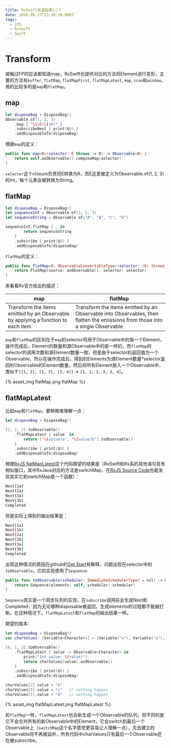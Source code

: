 ```yaml
---
title: RxSwift快速指南(二)
date: 2016-06-27T23:26:10.000Z
tags:
  - iOS
  - RxSwift
  - Swift
---
```


# Transform

接触过FP的应该都知道map，RxSwift也提供对应的方法将Element进行变形，主要的方法有`buffer`, `flatMap`, `flatMapFirst`, `flatMapLatest`, `map`, `scan`和`window`， 用的比较多的是`map`和`flatMap`。

## map

```swift
let disposeBag = DisposeBag()
Observable.of(1, 2, 3)
    .map { "\($0)\($0)" }
    .subscribeNext { print($0) }
    .addDisposableTo(disposeBag)
```

根据`map`的定义：

```swift
public func map<R>(selector: E throws -> R) -> Observable<R> {
    return self.asObservable().composeMap(selector)
}
```

`selector`这个closure负责将E转换为R，而E这里被定义为Observable.of(1, 2, 3)的Int，每个元素会被转换为String。

## flatMap

```swift
let disposeBag = DisposeBag()
let sequenceInt = Observable.of(1, 2, 3)
let sequenceString = Observable.of("A", "B", "C", "D")

sequenceInt.flatMap { _ in
        return sequenceString
    }
    .subscribe { print($0) }
    .addDisposableTo(disposeBag)
```

`flatMap`的定义：

```swift
public func flatMap<O: ObservableConvertibleType>(selector: (E) throws -> O) -> Observable<O.E> {
    return FlatMap(source: asObservable(), selector: selector)
}
```

来看看Rx官方给出的描述：

map                                                                              | flatMap
-------------------------------------------------------------------------------- | -----------------------------------------------------------------------------------------------------------------------------
Transform the items emitted by an Observable by applying a function to each item | Transform the items emitted by an Observable into Observables, then flatten the emissions from those into a single Observable

`map`和`flatMap`的区别在于`map`的selector将用于Observable中的每一个Element，操作完成后，Element的数量和源Observable中的是一样的，而`flatMap`的selector的调用次数和源Element数量一致，但是由于selector的返回值为一个Observable，所以在操作完成后，得到的Elements为源Element数量*selector返回的Observable的Element数量，然后将所有Element放入一个Observable中，类似于`[[1, 2], [2, 3], [3, 4]]` -> `[1, 2, 2, 3, 3, 4]`。

{% asset_img flatMap.png flatMap %}

## flatMapLatest

比起`map`和`flatMap`，要稍微难理解一点：

```swift
let disposeBag = DisposeBag()

[1, 2, 3].toObservable()
    .flatMapLatest { value  in
        return ["\(value)a", "\(value)b"].toObservable()
    }
    .subscribe { print($0) }
    .addDisposableTo(disposeBag)
```

根据[RxJS flatMapLatest](https://github.com/Reactive-Extensions/RxJS/blob/master/doc/api/core/operators/flatmaplatest.md)这个代码期望的结果是（RxSwift和Rx系的其他语句具有相似接口，其中RxJava对应的方法是switchMap，在[RxJS Source Code](https://github.com/Reactive-Extensions/RxJS/blob/master/src/core/perf/operators/flatmaplatest.js)也能发现其实它和switchMap是一个函数）：

```bash
Next(1a)
Next(2a)
Next(3a)
Next(3b)
Completed
```

但是实际上得到的输出结果是：

```bash
Next(1a)
Next(1b)
Next(2a)
Next(2b)
Next(3a)
Next(3b)
Completed
```

出现这种情况的原因在github的[Get Start](https://github.com/ReactiveX/RxSwift/blob/master/Documentation/GettingStarted.md#creating-your-own-observable-aka-observable-sequence)有解释，问题出现在selector中的`toObservable`，它的实现使用了`Sequence`:

```swift
public func toObservable(scheduler: ImmediateSchedulerType? = nil) -> Observable<Generator.Element> {
    return Sequence(elements: self, scheduler: scheduler)
}
```

`Sequence`其实是一个同步队列的实现，在`subscribe`调用前会生成Next和Completed，因为无论哪种disposable被返回，生成elements的过程都不能被打断。在这种情况下，`flatMapLatest`和`flatMap`的输出结果一样。

期望的版本:

```swift
let disposeBag = DisposeBag()
var charValues: [Variable<Character>] = [Variable("a"), Variable("a"), Variable("a")]

[0, 1, 2].toObservable()
    .flatMapLatest { value -> Observable<Character> in
        print("Int value: \(value)")
        return charValues[value].asObservable()
    }
    .subscribe { print($0) }
    .addDisposableTo(disposeBag)

charValues[2].value = "b"
charValues[0].value = "c"   // nothing happen
charValues[1].value = "d"   // nothing happen
```

{% asset_img flatMapLatest.png flatMapLatest %}

和`flatMap`一样，`flatMapLatest`也会新生成一个Observable的队列，但不同的是它不会合并所有的新Observable中的Element，它会switch到最后一个Observable上（`switchMap`这个名字感觉更容易让人理解一点），先去建立的Observable将不再被监听，所有代码中charValues只有最后一个Observable还在被subscribe。
